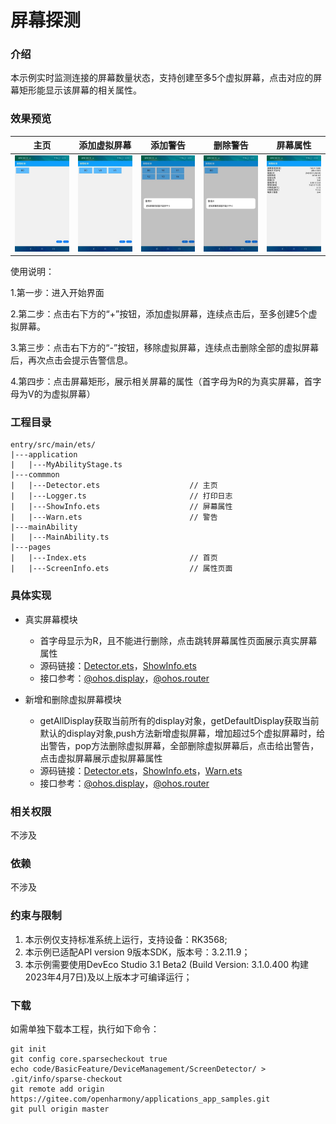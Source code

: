 # 屏幕探测

### 介绍

本示例实时监测连接的屏幕数量状态，支持创建至多5个虚拟屏幕，点击对应的屏幕矩形能显示该屏幕的相关属性。

### 效果预览

| 主页                                   | 添加虚拟屏幕                                     | 添加警告                                       | 删除警告                                          | 屏幕属性                                 |
|--------------------------------------|--------------------------------------------|--------------------------------------------|-----------------------------------------------|--------------------------------------|
| ![输入图片说明](ScreenShot/entryDefault.jpg) | ![输入图片说明](ScreenShot/addVirtualScreen.jpg) | ![输入图片说明](ScreenShot/addScreenWarning.jpg) | ![输入图片说明](ScreenShot/removeScreenWarning.jpg) | ![输入图片说明](ScreenShot/screenInfo.jpg) |

使用说明：

1.第一步：进入开始界面

2.第二步：点击右下方的“+”按钮，添加虚拟屏幕，连续点击后，至多创建5个虚拟屏幕。

3.第三步：点击右下方的“-”按钮，移除虚拟屏幕，连续点击删除全部的虚拟屏幕后，再次点击会提示告警信息。

4.第四步：点击屏幕矩形，展示相关屏幕的属性（首字母为R的为真实屏幕，首字母为V的为虚拟屏幕）

### 工程目录
```
entry/src/main/ets/
|---application
|   |---MyAbilityStage.ts
|---commmon
|   |---Detector.ets                    // 主页
|   |---Logger.ts                       // 打印日志
|   |---ShowInfo.ets                    // 屏幕属性
|   |---Warn.ets                        // 警告
|---mainAbility
|   |---MainAbility.ts
|---pages
|   |---Index.ets                       // 首页
|   |---ScreenInfo.ets                  // 属性页面
```
### 具体实现

* 真实屏幕模块
  * 首字母显示为R，且不能进行删除，点击跳转屏幕属性页面展示真实屏幕属性
  * 源码链接：[Detector.ets](https://gitee.com/openharmony/applications_app_samples/blob/master/code/BasicFeature/DeviceManagement/ScreenDetector/entry/src/main/ets/common/Detector.ets)，[ShowInfo.ets](https://gitee.com/openharmony/applications_app_samples/blob/master/code/BasicFeature/DeviceManagement/ScreenDetector/entry/src/main/ets/common/ShowInfo.ets)
  * 接口参考：[@ohos.display](https://gitee.com/openharmony/docs/blob/master/zh-cn/application-dev/reference/apis/js-apis-display.md)，[@ohos.router](https://gitee.com/openharmony/docs/blob/master/zh-cn/application-dev/reference/apis/js-apis-system-router.md)

* 新增和删除虚拟屏幕模块
  * getAllDisplay获取当前所有的display对象，getDefaultDisplay获取当前默认的display对象,push方法新增虚拟屏幕，增加超过5个虚拟屏幕时，给出警告，pop方法删除虚拟屏幕，全部删除虚拟屏幕后，点击给出警告，点击虚拟屏幕展示虚拟屏幕属性
  * 源码链接：[Detector.ets](https://gitee.com/openharmony/applications_app_samples/blob/master/code/BasicFeature/DeviceManagement/ScreenDetector/entry/src/main/ets/common/Detector.ets)，[ShowInfo.ets](https://gitee.com/openharmony/applications_app_samples/blob/master/code/BasicFeature/DeviceManagement/ScreenDetector/entry/src/main/ets/common/ShowInfo.ets)，[Warn.ets](https://gitee.com/openharmony/applications_app_samples/blob/master/code/BasicFeature/DeviceManagement/ScreenDetector/entry/src/main/ets/common/Warn.ets)
  * 接口参考：[@ohos.display](https://gitee.com/openharmony/docs/blob/master/zh-cn/application-dev/reference/apis/js-apis-display.md)，[@ohos.router](https://gitee.com/openharmony/docs/blob/master/zh-cn/application-dev/reference/apis/js-apis-system-router.md)

### 相关权限

不涉及

### 依赖

不涉及

### 约束与限制

1. 本示例仅支持标准系统上运行，支持设备：RK3568;
2. 本示例已适配API version 9版本SDK，版本号：3.2.11.9；
3. 本示例需要使用DevEco Studio 3.1 Beta2 (Build Version: 3.1.0.400 构建 2023年4月7日)及以上版本才可编译运行；

### 下载
如需单独下载本工程，执行如下命令：

```
git init
git config core.sparsecheckout true
echo code/BasicFeature/DeviceManagement/ScreenDetector/ > .git/info/sparse-checkout
git remote add origin https://gitee.com/openharmony/applications_app_samples.git
git pull origin master
```

